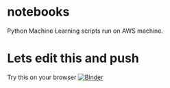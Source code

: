 # notebooks
Python Machine Learning scripts run on AWS machine.

# Lets edit this and push
Try this on your browser
[![Binder](https://mybinder.org/badge_logo.svg)](https://mybinder.org/v2/gh/suresh/notebooks/master)
